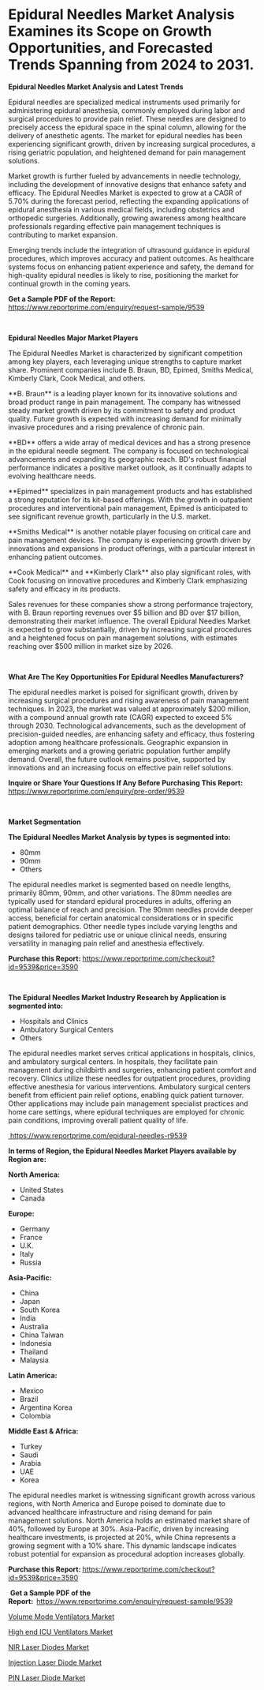 <p><h1>Epidural Needles Market Analysis Examines its Scope on Growth Opportunities, and Forecasted Trends Spanning from 2024 to 2031.</h1></p><p><strong>Epidural Needles Market Analysis and Latest Trends</strong></p>
<p><p>Epidural needles are specialized medical instruments used primarily for administering epidural anesthesia, commonly employed during labor and surgical procedures to provide pain relief. These needles are designed to precisely access the epidural space in the spinal column, allowing for the delivery of anesthetic agents. The market for epidural needles has been experiencing significant growth, driven by increasing surgical procedures, a rising geriatric population, and heightened demand for pain management solutions.</p><p>Market growth is further fueled by advancements in needle technology, including the development of innovative designs that enhance safety and efficacy. The Epidural Needles Market is expected to grow at a CAGR of 5.70% during the forecast period, reflecting the expanding applications of epidural anesthesia in various medical fields, including obstetrics and orthopedic surgeries. Additionally, growing awareness among healthcare professionals regarding effective pain management techniques is contributing to market expansion. </p><p>Emerging trends include the integration of ultrasound guidance in epidural procedures, which improves accuracy and patient outcomes. As healthcare systems focus on enhancing patient experience and safety, the demand for high-quality epidural needles is likely to rise, positioning the market for continual growth in the coming years.</p></p>
<p><strong>Get a Sample PDF of the Report:&nbsp;</strong> <a href="https://www.reportprime.com/enquiry/request-sample/9539?utm_campaign=1138&utm_medium=2&utm_source=Github&utm_content=ia&utm_term=25122024&utm_id=epidural-needles">https://www.reportprime.com/enquiry/request-sample/9539</a></p>
<p>&nbsp;</p>
<p><strong>Epidural Needles Major Market Players</strong></p>
<p><p>The Epidural Needles Market is characterized by significant competition among key players, each leveraging unique strengths to capture market share. Prominent companies include B. Braun, BD, Epimed, Smiths Medical, Kimberly Clark, Cook Medical, and others.</p><p>**B. Braun** is a leading player known for its innovative solutions and broad product range in pain management. The company has witnessed steady market growth driven by its commitment to safety and product quality. Future growth is expected with increasing demand for minimally invasive procedures and a rising prevalence of chronic pain.</p><p>**BD** offers a wide array of medical devices and has a strong presence in the epidural needle segment. The company is focused on technological advancements and expanding its geographic reach. BD's robust financial performance indicates a positive market outlook, as it continually adapts to evolving healthcare needs.</p><p>**Epimed** specializes in pain management products and has established a strong reputation for its kit-based offerings. With the growth in outpatient procedures and interventional pain management, Epimed is anticipated to see significant revenue growth, particularly in the U.S. market.</p><p>**Smiths Medical** is another notable player focusing on critical care and pain management devices. The company is experiencing growth driven by innovations and expansions in product offerings, with a particular interest in enhancing patient outcomes.</p><p>**Cook Medical** and **Kimberly Clark** also play significant roles, with Cook focusing on innovative procedures and Kimberly Clark emphasizing safety and efficacy in its products.</p><p>Sales revenues for these companies show a strong performance trajectory, with B. Braun reporting revenues over $5 billion and BD over $17 billion, demonstrating their market influence. The overall Epidural Needles Market is expected to grow substantially, driven by increasing surgical procedures and a heightened focus on pain management solutions, with estimates reaching over $500 million in market size by 2026.</p></p>
<p>&nbsp;</p>
<p><strong>What Are The Key Opportunities For Epidural Needles Manufacturers?</strong></p>
<p><p>The epidural needles market is poised for significant growth, driven by increasing surgical procedures and rising awareness of pain management techniques. In 2023, the market was valued at approximately $200 million, with a compound annual growth rate (CAGR) expected to exceed 5% through 2030. Technological advancements, such as the development of precision-guided needles, are enhancing safety and efficacy, thus fostering adoption among healthcare professionals. Geographic expansion in emerging markets and a growing geriatric population further amplify demand. Overall, the future outlook remains positive, supported by innovations and an increasing focus on effective pain relief solutions.</p></p>
<p><strong>Inquire or Share Your Questions If Any Before Purchasing This Report:</strong> <a href="https://www.reportprime.com/enquiry/pre-order/9539?utm_campaign=1138&utm_medium=2&utm_source=Github&utm_content=ia&utm_term=25122024&utm_id=epidural-needles">https://www.reportprime.com/enquiry/pre-order/9539</a></p>
<p>&nbsp;</p>
<p><strong>Market Segmentation</strong></p>
<p><strong>The Epidural Needles Market Analysis by types is segmented into:</strong></p>
<p><ul><li>80mm</li><li>90mm</li><li>Others</li></ul></p>
<p><p>The epidural needles market is segmented based on needle lengths, primarily 80mm, 90mm, and other variations. The 80mm needles are typically used for standard epidural procedures in adults, offering an optimal balance of reach and precision. The 90mm needles provide deeper access, beneficial for certain anatomical considerations or in specific patient demographics. Other needle types include varying lengths and designs tailored for pediatric use or unique clinical needs, ensuring versatility in managing pain relief and anesthesia effectively.</p></p>
<p><strong>Purchase this Report:&nbsp;</strong><a href="https://www.reportprime.com/checkout?id=9539&price=3590&utm_campaign=1138&utm_medium=2&utm_source=Github&utm_content=ia&utm_term=25122024&utm_id=epidural-needles">https://www.reportprime.com/checkout?id=9539&price=3590</a></p>
<p>&nbsp;</p>
<p><strong>The Epidural Needles Market Industry Research by Application is segmented into:</strong></p>
<p><ul><li>Hospitals and Clinics</li><li>Ambulatory Surgical Centers</li><li>Others</li></ul></p>
<p><p>The epidural needles market serves critical applications in hospitals, clinics, and ambulatory surgical centers. In hospitals, they facilitate pain management during childbirth and surgeries, enhancing patient comfort and recovery. Clinics utilize these needles for outpatient procedures, providing effective anesthesia for various interventions. Ambulatory surgical centers benefit from efficient pain relief options, enabling quick patient turnover. Other applications may include pain management specialist practices and home care settings, where epidural techniques are employed for chronic pain conditions, improving overall patient quality of life.</p></p>
<p><a href="https://www.reportprime.com/epidural-needles-r9539?utm_campaign=1138&utm_medium=2&utm_source=Github&utm_content=ia&utm_term=25122024&utm_id=epidural-needles">&nbsp;https://www.reportprime.com/epidural-needles-r9539</a></p>
<p><strong>In terms of Region, the Epidural Needles Market Players available by Region are:</strong></p>
<p>
    <p> <strong> North America: </strong>
        <ul>
            <li>United States</li>
            <li>Canada</li>
        </ul>
        </p> 
    <p> <strong> Europe: </strong>
        <ul>
            <li>Germany</li>
            <li>France</li>
            <li>U.K.</li>
            <li>Italy</li>
            <li>Russia</li>
        </ul>
        </p> 
    <p> <strong> Asia-Pacific: </strong>
        <ul>
            <li>China</li>
            <li>Japan</li>
            <li>South Korea</li>
            <li>India</li>
            <li>Australia</li>
            <li>China Taiwan</li>
            <li>Indonesia</li>
            <li>Thailand</li>
            <li>Malaysia</li>
        </ul>
        </p> 
    <p> <strong> Latin America: </strong>
        <ul>
            <li>Mexico</li>
            <li>Brazil</li>
            <li>Argentina Korea</li>
            <li>Colombia</li>
        </ul>
        </p> 
    <p> <strong> Middle East & Africa: </strong>
        <ul>
            <li>Turkey</li>
            <li>Saudi</li>
            <li>Arabia</li>
            <li>UAE</li>
            <li>Korea</li>
        </ul>
    </p>
    </p>
<p><p>The epidural needles market is witnessing significant growth across various regions, with North America and Europe poised to dominate due to advanced healthcare infrastructure and rising demand for pain management solutions. North America holds an estimated market share of 40%, followed by Europe at 30%. Asia-Pacific, driven by increasing healthcare investments, is projected at 20%, while China represents a growing segment with a 10% share. This dynamic landscape indicates robust potential for expansion as procedural adoption increases globally.</p></p>
<p><strong>Purchase this Report: </strong><a href="https://www.reportprime.com/checkout?id=9539&price=3590&utm_campaign=1138&utm_medium=2&utm_source=Github&utm_content=ia&utm_term=25122024&utm_id=epidural-needles">https://www.reportprime.com/checkout?id=9539&price=3590</a></p>
<p>&nbsp;<strong>Get a Sample PDF of the Report:&nbsp;&nbsp;</strong><a href="https://www.reportprime.com/enquiry/request-sample/9539?utm_campaign=1138&utm_medium=2&utm_source=Github&utm_content=ia&utm_term=25122024&utm_id=epidural-needles">https://www.reportprime.com/enquiry/request-sample/9539</a></p>
<p><strong></strong></p>
<p><p><a href="https://github.com/shirleenfraker87/Market-Research-Report-List-1/blob/main/volume-mode-ventilators-market.md?utm_campaign=1138&utm_medium=2&utm_source=Github&utm_content=ia&utm_term=25122024&utm_id=epidural-needles">Volume Mode Ventilators Market</a></p><p><a href="https://github.com/norbeludie83/Market-Research-Report-List-1/blob/main/high-end-icu-ventilators-market.md?utm_campaign=1138&utm_medium=2&utm_source=Github&utm_content=ia&utm_term=25122024&utm_id=epidural-needles">High end ICU Ventilators Market</a></p><p><a href="https://www.linkedin.com/pulse/tracking-emerging-trends-nir-laser-diodes-market-projected-54the?utm_campaign=1138&utm_medium=2&utm_source=Github&utm_content=ia&utm_term=25122024&utm_id=epidural-needles">NIR Laser Diodes Market</a></p><p><a href="https://www.linkedin.com/pulse/close-examination-injection-laser-diode-market-size-scopeprojected-ubome?utm_campaign=1138&utm_medium=2&utm_source=Github&utm_content=ia&utm_term=25122024&utm_id=epidural-needles">Injection Laser Diode Market</a></p><p><a href="https://www.linkedin.com/pulse/pin-laser-diode-market-forecasted-considering-factors-vg6xe?utm_campaign=1138&utm_medium=2&utm_source=Github&utm_content=ia&utm_term=25122024&utm_id=epidural-needles">PIN Laser Diode Market</a></p></p>